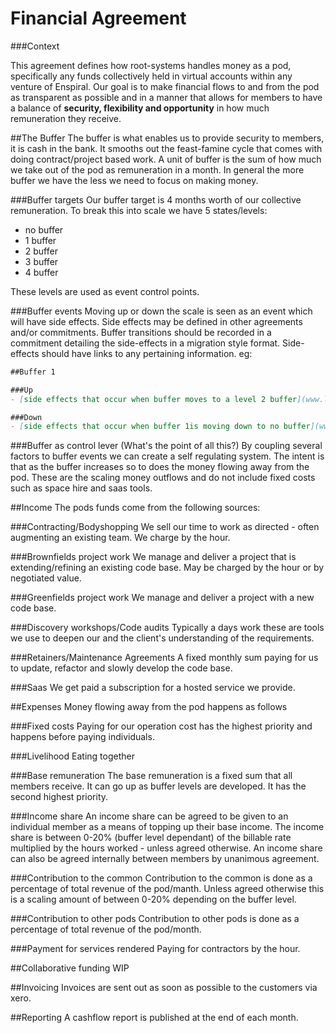 # Financial Agreement

###Context

This agreement defines how root-systems handles money as a pod, specifically any funds collectively held in virtual accounts within any venture of Enspiral. Our goal is to make financial flows to and from the pod as transparent as possible and in a manner that allows for members to have a balance of **security, flexibility and opportunity** in how much remuneration they receive.

##The Buffer
The buffer is what enables us to provide security to members, it is cash in the bank. It smooths out the feast-famine cycle that comes with doing contract/project based work. A unit of buffer is the sum of how much we take out of the pod as remuneration in a month. In general the more buffer we have the less we need to focus on making money.

###Buffer targets
Our buffer target is 4 months worth of our collective remuneration. To break this into scale we have 5 states/levels:

 - no buffer
 - 1 buffer
 - 2 buffer
 - 3 buffer
 - 4 buffer

These levels are used as event control points. 

###Buffer events
Moving up or down the scale is seen as an event which will have side effects. Side effects may be defined in other agreements and/or commitments. Buffer transitions should be recorded in a commitment detailing the side-effects in a migration style format. Side-effects should have links to any pertaining information. eg:

```markdown
##Buffer 1

###Up
- [side effects that occur when buffer moves to a level 2 buffer](www.link.to.it).

###Down
- [side effects that occur when buffer 1is moving down to no buffer](www.link.to.it).
```

###Buffer as control lever (What's the point of all this?)
By coupling several factors to buffer events we can create a self regulating system. The intent is that as the buffer increases so to does the money flowing away from the pod. These are the scaling money outflows and do not include fixed costs such as space hire and saas tools.

##Income
The pods funds come from the following sources:

###Contracting/Bodyshopping
We sell our time to work as directed - often augmenting an existing team. We charge by the hour.

###Brownfields project work
We manage and deliver a project that is extending/refining an existing code base. May be charged by the hour or by negotiated value.

###Greenfields project work
We manage and deliver a project with a new code base.

###Discovery workshops/Code audits
Typically a days work these are tools we use to deepen our and the client's understanding of the requirements.

###Retainers/Maintenance Agreements
A fixed monthly sum paying for us to update, refactor and slowly develop the code base.

###Saas
We get paid a subscription for a hosted service we provide.

##Expenses
Money flowing away from the pod happens as follows

###Fixed costs
Paying for our operation cost has the highest priority and happens before paying individuals.

###Livelihood
Eating together

###Base remuneration
The base remuneration is a fixed sum that all members receive. It can go up as buffer levels are developed. It has the second highest priority.

###Income share
An income share can be agreed to be given to an individual member as a means of topping up their base income. The income share is between 0-20% (buffer level dependant) of the billable rate multiplied by the hours worked - unless agreed otherwise. An income share can also be agreed internally between members by unanimous agreement.

###Contribution to the common
Contribution to the common is done as a percentage of total revenue of the pod/manth. Unless agreed otherwise this is a scaling amount of between 0-20% depending on the buffer level.

###Contribution to other pods
Contribution to other pods is done as a percentage of total revenue of the pod/month.

###Payment for services rendered
Paying for contractors by the hour.

##Collaborative funding
WIP

##Invoicing
Invoices are sent out as soon as possible to the customers via xero.

##Reporting 
A cashflow report is published at the end of each month.

